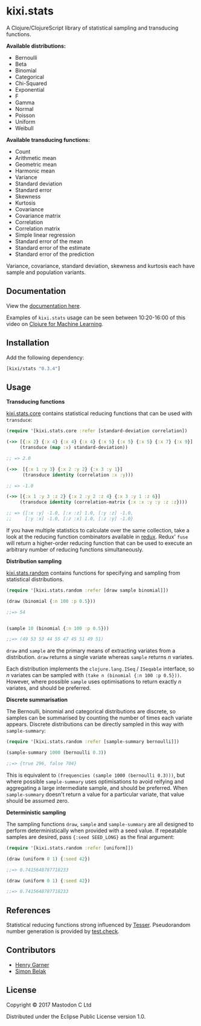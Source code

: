 # kixi.stats

A Clojure/ClojureScript library of statistical sampling and transducing functions.

**Available distributions:**

* Bernoulli
* Beta
* Binomial
* Categorical
* Chi-Squared
* Exponential
* F
* Gamma
* Normal
* Poisson
* Uniform
* Weibull

**Available transducing functions:**

* Count
* Arithmetic mean
* Geometric mean
* Harmonic mean
* Variance
* Standard deviation
* Standard error
* Skewness
* Kurtosis
* Covariance
* Covariance matrix
* Correlation
* Correlation matrix
* Simple linear regression
* Standard error of the mean
* Standard error of the estimate
* Standard error of the prediction

Variance, covariance, standard deviation, skewness and kurtosis each have sample and population variants.

## Documentation

View the [documentation here](http://mastodonc.github.io/kixi.stats/).

Examples of `kixi.stats` usage can be seen between 10:20-16:00 of this video on [Clojure for Machine Learning](https://skillsmatter.com/skillscasts/9050-clojure-for-machine-learning).

## Installation

Add the following dependency:

```clojure
[kixi/stats "0.3.4"]
```

## Usage

**Transducing functions**

[kixi.stats.core](https://github.com/MastodonC/kixi.stats/blob/master/src/kixi/stats/core.cljc) contains statistical reducing functions that can be used with `transduce`:

```clojure
(require '[kixi.stats.core :refer [standard-deviation correlation])

(->> [{:x 2} {:x 4} {:x 4} {:x 4} {:x 5} {:x 5} {:x 5} {:x 7} {:x 9}]
     (transduce (map :x) standard-deviation))

;; => 2.0

(->>  [{:x 1 :y 3} {:x 2 :y 2} {:x 3 :y 1}]
      (transduce identity (correlation :x :y)))

;; => -1.0

(->> [{:x 1 :y 3 :z 2} {:x 2 :y 2 :z 4} {:x 3 :y 1 :z 6}]
     (transduce identity (correlation-matrix {:x :x :y :y :z :z})))

;; => {[:x :y] -1.0, [:x :z] 1.0, [:y :z] -1.0,
;;     [:y :x] -1.0, [:z :x] 1.0, [:z :y] -1.0}
```

If you have multiple statistics to calculate over the same collection, take a look at the reducing function combinators available in [redux](https://github.com/henrygarner/redux). Redux' `fuse` will return a higher-order reducing function that can be used to execute an arbitrary number of reducing functions simultaneously.

**Distribution sampling**

[kixi.stats.random](https://github.com/MastodonC/kixi.stats/blob/master/src/kixi/stats/random.cljc) contains functions for specifying and sampling from statistical distributions.

```clojure
(require '[kixi.stats.random :refer [draw sample binomial]])

(draw (binomial {:n 100 :p 0.5}))

;;=> 54


(sample 10 (binomial {:n 100 :p 0.5}))

;;=> (49 53 53 44 55 47 45 51 49 51)
```

`draw` and `sample` are the primary means of extracting variates from a distribution. `draw` returns a single variate whereas `sample` returns _n_ variates.

Each distribution implements the `clojure.lang.ISeq` / `ISeqable`  interface, so _n_ variates can be sampled with `(take n (binomial {:n 100 :p 0.5}))`. However, where possible `sample` uses optimisations to return exactly _n_ variates, and should be preferred.

**Discrete summarisation**

The Bernoulli, binomial and categorical distributions are discrete, so samples can be summarised by counting the number of times each variate appears. Discrete distributions can be directly sampled in this way with `sample-summary`:

```clojure
(require '[kixi.stats.random :refer [sample-summary bernoulli]])

(sample-summary 1000 (bernoulli 0.3))

;;=> {true 296, false 704}
```

This is equivalent to `(frequencies (sample 1000 (bernoulli 0.3)))`, but where possible `sample-summary` uses optimisations to avoid reifying and aggregating a large intermediate sample, and should be preferred. When `sample-summary` doesn't return a value for a particular variate, that value should be assumed zero.

**Deterministic sampling**

The sampling functions `draw`, `sample` and `sample-summary` are all designed to perform deterministically when provided with a seed value. If repeatable samples are desired, pass `{:seed SEED_LONG}` as the final argument:

```clojure
(require '[kixi.stats.random :refer [uniform]])

(draw (uniform 0 1) {:seed 42})

;;=> 0.7415648787718233

(draw (uniform 0 1) {:seed 42})

;;=> 0.7415648787718233
```

## References

Statistical reducing functions strong influenced by [Tesser](https://github.com/aphyr/tesser).
Pseudorandom number generation is provided by [test.check](https://github.com/clojure/test.check/).

## Contributors

  * [Henry Garner](https://github.com/henrygarner)
  * [Simon Belak](https://github.com/sbelak)

## License

Copyright © 2017 Mastodon C Ltd

Distributed under the Eclipse Public License version 1.0.
